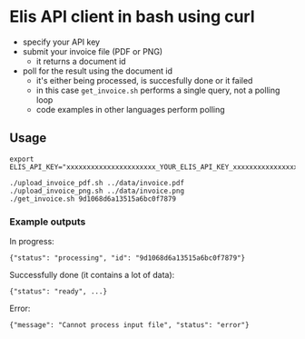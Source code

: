# Elis API client in bash using curl

- specify your API key
- submit your invoice file (PDF or PNG)
  - it returns a document id
- poll for the result using the document id
  - it's either being processed, is succesfully done or it failed
  - in this case `get_invoice.sh` performs a single query, not a polling loop
  - code examples in other languages perform polling

## Usage

```
export ELIS_API_KEY="xxxxxxxxxxxxxxxxxxxxxx_YOUR_ELIS_API_KEY_xxxxxxxxxxxxxxxxxxxxxxx"

./upload_invoice_pdf.sh ../data/invoice.pdf
./upload_invoice_png.sh ../data/invoice.png
./get_invoice.sh 9d1068d6a13515a6bc0f7879
```

### Example outputs

In progress:

```
{"status": "processing", "id": "9d1068d6a13515a6bc0f7879"}
```

Successfully done (it contains a lot of data):

```
{"status": "ready", ...}
```

Error:

```
{"message": "Cannot process input file", "status": "error"}
```
